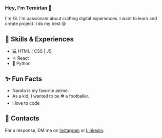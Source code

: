 ### Hey, I'm Temirlan 👋
I'm 18. I'm passionate about crafting digital experiences.
I want to learn and create project. I do my best 😃

## 🎒 Skills & Experiences 
* 💻 HTML | CSS | JS
* ⚛️ React
* 🐍 Python

## ✨ Fun Facts
* Naruto is my favorite anime.
* As a kid, I wanted to be ⚽ a footballer.
* I love to code

## 📮 Contacts
For a response, DM me on [Instagram](https://www.instagram.com/its_temirlan21/) or [Linkedin](https://www.linkedin.com/in/temirlan-assan-035848248/).

